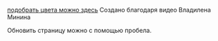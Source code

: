 [подобрать цвета можно здесь](https://pchupchu.github.io/colors/) 
Создано благодаря видео Владилена Минина

Обновить страницу можно с помощью пробела.
